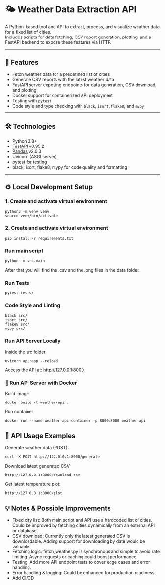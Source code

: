 # 🌤️ Weather Data Extraction API

A Python-based tool and API to extract, process, and visualize weather data for a fixed list of cities.  
Includes scripts for data fetching, CSV report generation, plotting, and a FastAPI backend to expose these features via HTTP.

---

## 🚀 Features

- Fetch weather data for a predefined list of cities  
- Generate CSV reports with the latest weather data   
- FastAPI server exposing endpoints for data generation, CSV download, and plotting  
- Docker support for containerized API deployment  
- Testing with `pytest`  
- Code style and type checking with `black`, `isort`, `flake8`, and `mypy`

---

## 🛠️ Technologies

- Python 3.8+  
- [FastAPI](https://fastapi.tiangolo.com/) v0.95.2  
- [Pandas](https://pandas.pydata.org/) v2.0.3  
- Uvicorn (ASGI server)  
- pytest for testing  
- black, isort, flake8, mypy for code quality and formatting

---

## ⚙️ Local Development Setup

### 1. Create and activate virtual environment

```
python3 -m venv venv
source venv/bin/activate
```

### 2. Create and activate virtual environment
```
pip install -r requirements.txt
```

### Run main script
```
python -m src.main
```
After that you will find the .csv and the .png files in the data folder.

### Run Tests
```
pytest tests/
```

### Code Style and Linting
```
black src/
isort src/
flake8 src/
mypy src/
```

### Run API Server Locally
Inside the src folder
```
uvicorn api:app --reload
```
Access the API at: http://127.0.0.1:8000

### 🐳 Run API Server with Docker
Build image
```
docker build -t weather-api .
```
Run container
```
docker run --name weather-api-container -p 8000:8000 weather-api
```
 
## 🔧 API Usage Examples
Generate weather data (POST):
```
curl -X POST http://127.0.0.1:8000/generate
```
Download latest generated CSV:
```
http://127.0.0.1:8000/download-csv
```
Get latest temperature plot:
```
http://127.0.0.1:8000/plot
```

## 💡 Notes & Possible Improvements
- Fixed city list: Both main script and API use a hardcoded list of cities. Could be improved by fetching cities dynamically from an external API or database.
- CSV download: Currently only the latest generated CSV is downloadable. Adding support for downloading by date would be valuable.
- Fetching logic: fetch_weather.py is synchronous and simple to avoid rate limiting. Async requests or caching could boost performance.
- Testing: Add more API endpoint tests to cover edge cases and error handling.
- Error handling & logging: Could be enhanced for production readiness.
- Add CI/CD

